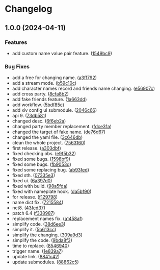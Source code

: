 # Changelog

## 1.0.0 (2024-04-11)


### Features

* add custom name value pair feature. ([1549bc9](https://github.com/ArchiDog1998/FakeName/commit/1549bc9e55309c9ab58f0d100ddaf6cef6da24bc))


### Bug Fixes

* add a free for changing name. ([a3ff792](https://github.com/ArchiDog1998/FakeName/commit/a3ff792e12eed43636fb686af47898220566411d))
* add a stream mode. ([b59c10c](https://github.com/ArchiDog1998/FakeName/commit/b59c10c2ae8003d54b1f845a500ea51cf7d22aed))
* add character names record and friends name changing. ([e56907c](https://github.com/ArchiDog1998/FakeName/commit/e56907c2734e062b8a2720fc39210234e9b6fbc1))
* add cross party. ([8cfa8b2](https://github.com/ArchiDog1998/FakeName/commit/8cfa8b2a7348d181cfa13416697d8d2a39884833))
* add fake friends feature. ([1a663dd](https://github.com/ArchiDog1998/FakeName/commit/1a663dd07acd4e21900d6218a15d1d33c1283acf))
* add workflow. ([5bdf85c](https://github.com/ArchiDog1998/FakeName/commit/5bdf85cc93b0b3ba4334dd2c113cb5efe200ed24))
* add xiv config ui submodule. ([2046c66](https://github.com/ArchiDog1998/FakeName/commit/2046c661f26b299530bae54147df7c3f3a2ba529))
* api 9. ([73db581](https://github.com/ArchiDog1998/FakeName/commit/73db581ac31f3edbb9c2e2ce8d4e1e47d2b8ee35))
* changed desc. ([6f6eb2a](https://github.com/ArchiDog1998/FakeName/commit/6f6eb2a363579e8b5da37438762f48be6b5bf0f0))
* changed party member replacement. ([fdce31a](https://github.com/ArchiDog1998/FakeName/commit/fdce31a19c6a94e7767347c29b039e9c4f77ed16))
* changed the target of fake name. ([de76d67](https://github.com/ArchiDog1998/FakeName/commit/de76d6708118b1600162e687c128643576f03a7a))
* changed the yaml file. ([3c646db](https://github.com/ArchiDog1998/FakeName/commit/3c646dbcc06e1771f4c94165846d30f512ba3561))
* clean the whole project. ([7563160](https://github.com/ArchiDog1998/FakeName/commit/7563160498665dddc99584f02b0a2116fc7e3722))
* first release. ([a303dbf](https://github.com/ArchiDog1998/FakeName/commit/a303dbf2a57499042e6f88bdbfd831d46e892346))
* fixed checking obs. ([e9f5b32](https://github.com/ArchiDog1998/FakeName/commit/e9f5b32166916c497e19eace66b00eef5dbfdc4b))
* fixed some bugs. ([1598bf9](https://github.com/ArchiDog1998/FakeName/commit/1598bf9b728e331d594a0b5d081b292e3aa5ffae))
* fixed some bugs. ([fb9053d](https://github.com/ArchiDog1998/FakeName/commit/fb9053d7d006cba9aee9c1e675ccbf77a3f3c116))
* fixed some replacing bug. ([ab93fed](https://github.com/ArchiDog1998/FakeName/commit/ab93fedafa0892a7dfa388bcb29149ac49deb53e))
* fixed sth. ([07335e3](https://github.com/ArchiDog1998/FakeName/commit/07335e3278ca7ae5718b8614fc6ba1d21f77db50))
* fixed ui. ([6a397d0](https://github.com/ArchiDog1998/FakeName/commit/6a397d0237e5909d8f87102b930a3d9228b8740a))
* fixed with build. ([98a5fda](https://github.com/ArchiDog1998/FakeName/commit/98a5fdadcf77c41d0afbadfeb15af89afaece51d))
* fixed with nameplate hook. ([da5bf90](https://github.com/ArchiDog1998/FakeName/commit/da5bf9055b3e341d294b359ff1fd9b14e1477c8a))
* for release. ([f129798](https://github.com/ArchiDog1998/FakeName/commit/f1297987a98f421d46b8efb60f0aee6991b03eb1))
* name dict fix. ([7215584](https://github.com/ArchiDog1998/FakeName/commit/7215584ec0e7545a9ed67527d2ccff99823e9a71))
* net8. ([43fed37](https://github.com/ArchiDog1998/FakeName/commit/43fed377c35f5da9a41381d7a41a56cf03366aea))
* patch 6.4 ([f338987](https://github.com/ArchiDog1998/FakeName/commit/f33898737fd51738f0354cfcb2e65d5b61f33edd))
* replacement names fix. ([a1458af](https://github.com/ArchiDog1998/FakeName/commit/a1458af81a39c357acda7593a7600ed21c13b8c6))
* simplify code. ([38d6ee3](https://github.com/ArchiDog1998/FakeName/commit/38d6ee35c91914b4dccbf6992c26e9010bfeeb25))
* simplify it. ([5b613cc](https://github.com/ArchiDog1998/FakeName/commit/5b613ccb10010306e579ca995ae8efcb63af2b6e))
* simplify the changing. ([309a9d3](https://github.com/ArchiDog1998/FakeName/commit/309a9d3de7c2d551a6d8fe4c5392d1adace2f101))
* simplify the code. ([9bda8f3](https://github.com/ArchiDog1998/FakeName/commit/9bda8f3b276d60662e4bfe87cf38e6b11b838e01))
* time to replace. ([8546940](https://github.com/ArchiDog1998/FakeName/commit/8546940affe60eb757fe02a8cb277c36a698c29c))
* trigger name. ([1e839a7](https://github.com/ArchiDog1998/FakeName/commit/1e839a70e2e73d65ff5ce78162c391afe27ad494))
* update link. ([8841c42](https://github.com/ArchiDog1998/FakeName/commit/8841c42e93d75b039d4a796f2e5d066be1b8cb79))
* update submodules. ([88862c5](https://github.com/ArchiDog1998/FakeName/commit/88862c5a71ede7547b3e509df06d1d46cb9163d3))
